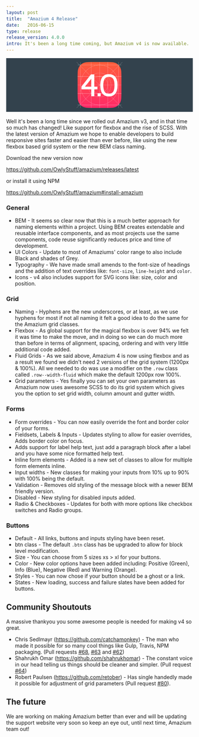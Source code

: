 ```yaml
---
layout: post
title:  "Amazium 4 Release"
date:   2016-06-15
type: release
release_version: 4.0.0
intro: It's been a long time coming, but Amazium v4 is now available.
---
```


![Amazium 4](img/amazium4.png)

Well it's been a long time since we rolled out Amazium v3, and in that time so much has changed! Like support for flexbox and the rise of SCSS. With the latest version of Amazium we hope to enable developers to build responsive sites faster and easier than ever before, like using the new flexbox based grid system or the new BEM class naming.

Download the new version now

<https://github.com/OwlyStuff/amazium/releases/latest>

or install it using NPM

<https://github.com/OwlyStuff/amazium#install-amazium>

### General
 * BEM - It seems so clear now that this is a much better approach for naming elements within a project. Using BEM creates extendable and reusable interface components, and as most projects use the same components, code reuse significantly reduces price and time of development.
 * UI Colors - Update to most of Amaziums' color range to also include Black and shades of Grey.
 * Typography - We have made small amends to the font-size of headings and the addition of text overrides like: ```font-size```, ```line-height``` and ```color```.
 * Icons - v4 also includes support for SVG icons like: size, color and position.

### Grid
 * Naming - Hyphens are the new underscores, or at least, as we use hyphens for most if not all naming it felt a good idea to do the same for the Amazium grid classes.
 * Flexbox - As global support for the magical flexbox is over 94% we felt it was time to make the move, and in doing so we can do much more than before in terms of alignment, spacing, ordering and with very little additional code added.
 * Fluid Grids - As we said above, Amazium 4 is now using flexbox and as a result we found we didn't need 2 versions of the grid system (1200px & 100%). All we needed to do was use a modifier on the ```.row``` class called ```.row--width-fluid``` which make the default 1200px row 100%.
 * Grid parameters - Yes finally you can set your own parameters as Amazium now uses awesome SCSS to do its grid system which gives you the option to set grid width, column amount and gutter width.

### Forms
 * Form overrides - You can now easily override the font and border color of your forms.
 * Fieldsets, Labels & Inputs - Updates styling to allow for easier overrides, Adds border color on focus.
 * Adds support for label help text, just add a paragraph block after a label and you have some nice formatted help text.
 * Inline form elements - Added is a new set of classes to allow for multiple form elements inline.
 * Input widths - New classes for making your inputs from 10% up to 90% with 100% being the default.
 * Validation - Removes old styling of the message block with a newer BEM friendly version.
 * Disabled - New styling for disabled inputs added.
 * Radio & Checkboxes - Updates for both with more options like checkbox switches and Radio groups.

### Buttons
 * Default - All links, buttons and inputs styling have been reset.
 * btn class - The default ```.btn``` class has be upgraded to allow for block level modification.
 * Size - You can choose from 5 sizes xs > xl for your buttons.
 * Color - New color options have been added including: Positive (Green), Info (Blue), Negative (Red) and Warning (Orange).
 * Styles - You can now chose if your button should be a ghost or a link.
 * States - New loading, success and failure slates have been added for buttons.

## Community Shoutouts
 A massive thankyou you some awesome people is needed for making v4 so great.

 * Chris Sedlmayr (<https://github.com/catchamonkey>) - The man who made it possible for so many cool things like Gulp, Travis, NPM packaging. (Pull requests [#68][68], [#63][63] and [#62][62])
 * Shahrukh Omar (<https://github.com/shahrukhomar>) - The constant voice in our head telling us things should be cleaner and simpler. (Pull request [#64][64])
 * Robert Paulsen (<https://github.com/retober>) - Has single handedly made it possible for adjustment of grid parameters (Pull request [#80][80]).

## The future
We are working on making Amazium better than ever and will be updating the support website very soon so keep an eye out, until next time, Amazium team out!

[62]: https://github.com/OwlyStuff/amazium/pull/62
[63]: https://github.com/OwlyStuff/amazium/pull/63
[64]: https://github.com/OwlyStuff/amazium/pull/64
[68]: https://github.com/OwlyStuff/amazium/pull/68
[80]: https://github.com/OwlyStuff/amazium/pull/80
